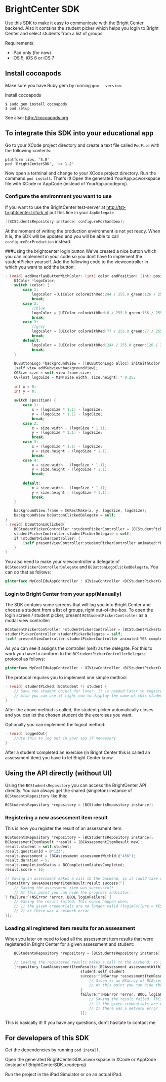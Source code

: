 # BrightCenter SDK

Use this SDK to make it easy to communicate with the Bright Center backend. Also it contains the student picker which helps you
login to Bright Center and select students from a list of groups.

Requirements:
- iPad only (for now)
- iOS 5, iOS 6 or iOS 7

## Install cocoapods

Make sure you have Ruby gem by running `gem --version`.

Install cocoapods

    $ sudo gem install cocoapods
    $ pod setup

See also: http://cocoapods.org


## To integrate this SDK into your educational app

Go to your XCode project directory and create a text file called `PodFile` with the following contents:

    platform :ios, '5.0'
    pod 'BrightCenterSDK', '~> 1.2'

Now open a terminal and change to your XCode project directory. Run the command `pod install`. That's it!
Open the generated YourApp.xcworkspace file with XCode or AppCode (instead of YourApp.xcodeproj).

### Configure the environment you want to use

If you want to use the BrightCenter test-server at http://tst-brightcenter.trifork.nl put this line in your `AppDelegate`
```objective-c
[[BCStudentsRepository instance] configureForSandbox];
```

At the moment of writing the production environment is not yet ready. When it is, the SDK will be updated and you will be able to call `configureForProduction` instead.

###Using the brightcenter login button
We've created a nice button which you can implement in your code so you dont have to implement the studentPicker yourself. Add the following code to the viewcontroller in which you want to add the button:

```objective-c
- (void) addOverlayButtonWithColor: (int) color andPosition: (int) position{
    UIColor *logoColor;
    switch (color) {
        case 1:
            logoColor =[UIColor colorWithRed:244 / 255.0 green:126 / 255.0 blue:43 / 255.0 alpha:1.0];
            break;
        case 2:
            //blue
            logoColor = [UIColor colorWithRed:0 / 255.0 green:156 / 255.0 blue:250 / 255.0 alpha:1.0];
            break;
        case 3:
            //grey
            logoColor = [UIColor colorWithRed:77 / 255.0 green:77 / 255.0 blue:77 / 255.0 alpha:1.0];
            break;
        default:
            logoColor = [UIColor colorWithRed:244 / 255.0 green:126 / 255.0 blue:43 / 255.0 alpha:1.0];
            break;
    }
    
    BCButtonLogo *backgroundView = [[BCButtonLogo alloc] initWithColor:logoColor];
    [self.view addSubview:backgroundView];
    CGSize size = self.view.frame.size;
    CGFloat logoSize = MIN(size.width, size.height) * 0.25;
    
    int x = 0;
    int y = 0;
    
    switch (position) {
        case 1:
            x = (logoSize * 1.1) - logoSize;
            y = (logoSize * 1.1) - logoSize;
            break;
        case 2:
            x = size.width - (logoSize * 1.1);
            y = (logoSize * 1.1) - logoSize;
            break;
        case 3:
            x = (logoSize * 1.1) - logoSize;
            y = size.height - (logoSize * 1.1);
            break;
        case 4:
            x = size.width - (logoSize * 1.1);
            y = size.height - (logoSize * 1.1);
            break;
            
        default:
            x = size.width - (logoSize * 1.1);
            y = size.height - (logoSize * 1.1);
            break;
    }

    backgroundView.frame = CGRectMake(x, y, logoSize, logoSize);
    backgroundView.bcButtonClickedDelegate = self;
}
- (void) bcButtonIsClicked{
    BCStudentPickerController *studentPickerController = [BCStudentPickerController new];
    studentPickerController.studentPickerDelegate = self;
    if (studentPickerController) {
        [self presentViewController:studentPickerController animated:YES completion:nil];
    }
}
```
You also need to make your viewcontroller a delegate of `BCStudentPickerControllerDelegate` and `BCButtonLogoClickedDelegate`. You can do that as follows:
```objective-c
@interface MyCoolEduAppController : UIViewController <BCStudentPickerControllerDelegate, BCButtonLogoClickedDelegate>
```



### Login to Bright Center from your app(Manually)

The SDK contains some screens that will log you into Bright Center and choose a student from a list of groups, right out-of-the-box.
To open the login screen / student picker, present `BCStudentPickerController` as a modal view controller:

```objective-c
BCStudentPickerController *studentPickerController = [BCStudentPickerController new];
studentPickerController.studentPickerDelegate = self;
[self presentViewController:studentPickerController animated:YES completion:nil];
```

As you can see it assigns the controller (self) as the delegate. For this to work you have to conform to the `BCStudentPickerControllerDelegate` protocol as follows:

```objective-c
@interface MyCoolEduAppController : UIViewController <BCStudentPickerControllerDelegate>
```

The protocol requires you to implement one simple method:

```objective-c
- (void) studentPicked:(BCStudent *) student {
    // Save the student object for later. It is needed later to register assessment item results for this student.
    // Also you can use it right now to display the name of this student somewhere in your app.
}
```
After the above method is called, the student picker automatically closes and you can let the chosen student do the exercises you want.

Optionally you can implement the logout method:
```objective-c
- (void) loggedOut{
    //Use this to log out in your app if necessary
}
```

After a student completed an exercise (in Bright Center this is called an assessment item) you have to let Bright Center know.

## Using the API directly (without UI)

Using the `BCStudentsRepository` you can access the BrightCenter API directly. You can always get the shared (singleton) instance of `BCStudentsRepository` like this:

```objective-c
BCStudentsRepository *repository = [BCStudentsRepository instance];
```

### Registering a new assessment item result
This is how you register the result of an assessment item:

```objective-c
BCStudentsRepository *repository = [BCStudentsRepository instance];
BCAssessmentItemResult *result = [BCAssessmentItemResult new];
result.student = self.student;
result.questionId = @"123";
result.assessment = [BCAssessment assessmentWithId:@"456"];
result.duration = 5;
result.completionStatus = BCCompletionStatusCompleted;
result.score = 10;

// Saving an assessment makes a call to the backend, so it could take a second. It is wise to display an activity indicator.
[repository saveAssessmentItemResult:result success:^{
    // Saving the assessment item was successful!
    // At this point you can hide the progress indicator.
} failure:^(NSError *error, BOOL loginFailure) {
    // Saving the result failed. This could happen when: 
    // 1) the given credentials are no longer valid (loginFailure = YES)
    // 2) or there was a network error 
}];
```

### Loading all registered item results for an assessment
When you later on need to load all the assessment item results that were registered in Bright Center for a given assessment and student:

```objective-c
    BCStudentsRepository *repository = [BCStudentsRepository instance];

    // Loading the registered results makes a call to the backend, so it could take a second. It is wise to display an activity indicator.
    [repository loadAssessmentItemResults:[BCAssessment assessmentWithId:@"456"]
                                  student:self.student
                                  success:^(NSArray *assessmentItemResults) {
                                      // Given is an NSArray of BCAssessmentItemResults, do with it whatever you like
                                      // At this point you can hide the progress indicator.
                                  }
                                  failure:^(NSError *error, BOOL loginFailure) {
                                      // Saving the result failed. This could happen when:
                                      // 1) the given credentials are no longer valid or
                                      // 2) there was a network error
                                  }];
```

This is basically it! If you have any questions, don't hasitate to contact me.

## For developers of this SDK

Get the dependencies by running `pod install`.

Open the generated BrightCenterSDK.xcworkspace in XCode or AppCode (instead of BrightCenterSDK.xcodeproj)

Run the project in the iPad Simulator or on an actual iPad.
